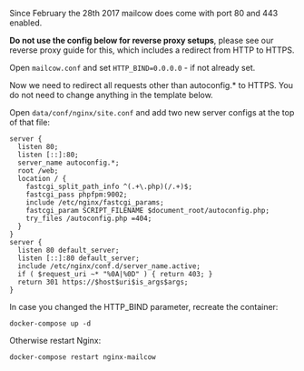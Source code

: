 Since February the 28th 2017 mailcow does come with port 80 and 443 enabled.

**Do not use the config below for reverse proxy setups**, please see our reverse proxy guide for this, which includes a redirect from HTTP to HTTPS.

Open `mailcow.conf` and set `HTTP_BIND=0.0.0.0` - if not already set.

Now we need to redirect all requests other than autoconfig.* to HTTPS. You do not need to change anything in the template below.

Open `data/conf/nginx/site.conf` and add two new server configs at the top of that file:

```
server {
  listen 80;
  listen [::]:80;
  server_name autoconfig.*;
  root /web;
  location / {
    fastcgi_split_path_info ^(.+\.php)(/.+)$;
    fastcgi_pass phpfpm:9002;
    include /etc/nginx/fastcgi_params;
    fastcgi_param SCRIPT_FILENAME $document_root/autoconfig.php;
    try_files /autoconfig.php =404;
  }
}
server {
  listen 80 default_server;
  listen [::]:80 default_server;
  include /etc/nginx/conf.d/server_name.active;
  if ( $request_uri ~* "%0A|%0D" ) { return 403; }
  return 301 https://$host$uri$is_args$args;
}
```

In case you changed the HTTP_BIND parameter, recreate the container:

```
docker-compose up -d
```

Otherwise restart Nginx:

```
docker-compose restart nginx-mailcow
```
